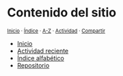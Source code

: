 # Contenido del sitio
<sup>[Inicio](../index.md) · [Índice](../index.md#contenido) · [A-Z](../indices/alfabetico.md) · [Actividad](../indices/actividad.md) · [Compartir](https://x.com/intent/tweet?text=Contenido%20del%20repositorio%20Jucardus.%0A%E2%86%92%20https%3A%2F%2Fjucardus.github.io%2Fcontenido%2Fcontenido.md%0A%0A%23indcs_jucardus%0A%40jucardus)</sup>

* [Inicio](../index.md)
* [Actividad reciente](../indices/actividad.md)
* [Índice alfabético](../indices/alfabetico.md)
* [Repositorio](https://github.com/jucardus/jucardus.github.io)
